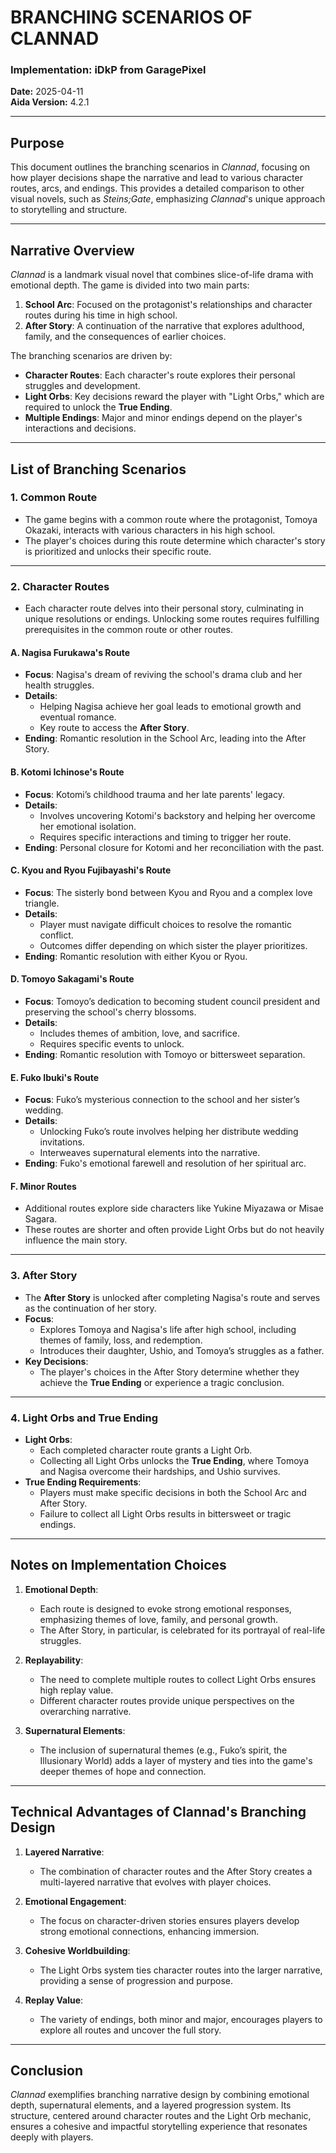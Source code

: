 # BRANCHING SCENARIOS OF CLANNAD

### Implementation: iDkP from GaragePixel  
**Date:** 2025-04-11  
**Aida Version:** 4.2.1  

---

## Purpose

This document outlines the branching scenarios in *Clannad*, focusing on how player decisions shape the narrative and lead to various character routes, arcs, and endings. This provides a detailed comparison to other visual novels, such as *Steins;Gate*, emphasizing *Clannad*'s unique approach to storytelling and structure.

---

## Narrative Overview

*Clannad* is a landmark visual novel that combines slice-of-life drama with emotional depth. The game is divided into two main parts:
1. **School Arc**: Focused on the protagonist's relationships and character routes during his time in high school.
2. **After Story**: A continuation of the narrative that explores adulthood, family, and the consequences of earlier choices.

The branching scenarios are driven by:
- **Character Routes**: Each character's route explores their personal struggles and development.
- **Light Orbs**: Key decisions reward the player with "Light Orbs," which are required to unlock the **True Ending**.
- **Multiple Endings**: Major and minor endings depend on the player's interactions and decisions.

---

## List of Branching Scenarios

### **1. Common Route**
- The game begins with a common route where the protagonist, Tomoya Okazaki, interacts with various characters in his high school.
- The player's choices during this route determine which character's story is prioritized and unlocks their specific route.

---

### **2. Character Routes**
- Each character route delves into their personal story, culminating in unique resolutions or endings. Unlocking some routes requires fulfilling prerequisites in the common route or other routes.

#### **A. Nagisa Furukawa's Route**
- **Focus**: Nagisa's dream of reviving the school's drama club and her health struggles.
- **Details**:
	- Helping Nagisa achieve her goal leads to emotional growth and eventual romance.
	- Key route to access the **After Story**.
- **Ending**: Romantic resolution in the School Arc, leading into the After Story.

#### **B. Kotomi Ichinose's Route**
- **Focus**: Kotomi’s childhood trauma and her late parents' legacy.
- **Details**:
	- Involves uncovering Kotomi's backstory and helping her overcome her emotional isolation.
	- Requires specific interactions and timing to trigger her route.
- **Ending**: Personal closure for Kotomi and her reconciliation with the past.

#### **C. Kyou and Ryou Fujibayashi's Route**
- **Focus**: The sisterly bond between Kyou and Ryou and a complex love triangle.
- **Details**:
	- Player must navigate difficult choices to resolve the romantic conflict.
	- Outcomes differ depending on which sister the player prioritizes.
- **Ending**: Romantic resolution with either Kyou or Ryou.

#### **D. Tomoyo Sakagami's Route**
- **Focus**: Tomoyo’s dedication to becoming student council president and preserving the school's cherry blossoms.
- **Details**:
	- Includes themes of ambition, love, and sacrifice.
	- Requires specific events to unlock.
- **Ending**: Romantic resolution with Tomoyo or bittersweet separation.

#### **E. Fuko Ibuki's Route**
- **Focus**: Fuko’s mysterious connection to the school and her sister’s wedding.
- **Details**:
	- Unlocking Fuko’s route involves helping her distribute wedding invitations.
	- Interweaves supernatural elements into the narrative.
- **Ending**: Fuko's emotional farewell and resolution of her spiritual arc.

#### **F. Minor Routes**
- Additional routes explore side characters like Yukine Miyazawa or Misae Sagara.
- These routes are shorter and often provide Light Orbs but do not heavily influence the main story.

---

### **3. After Story**
- The **After Story** is unlocked after completing Nagisa's route and serves as the continuation of her story.
- **Focus**:
	- Explores Tomoya and Nagisa's life after high school, including themes of family, loss, and redemption.
	- Introduces their daughter, Ushio, and Tomoya’s struggles as a father.
- **Key Decisions**:
	- The player's choices in the After Story determine whether they achieve the **True Ending** or experience a tragic conclusion.

---

### **4. Light Orbs and True Ending**
- **Light Orbs**:
	- Each completed character route grants a Light Orb.
	- Collecting all Light Orbs unlocks the **True Ending**, where Tomoya and Nagisa overcome their hardships, and Ushio survives.
- **True Ending Requirements**:
	- Players must make specific decisions in both the School Arc and After Story.
	- Failure to collect all Light Orbs results in bittersweet or tragic endings.

---

## Notes on Implementation Choices

1. **Emotional Depth**:
	- Each route is designed to evoke strong emotional responses, emphasizing themes of love, family, and personal growth.
	- The After Story, in particular, is celebrated for its portrayal of real-life struggles.

2. **Replayability**:
	- The need to complete multiple routes to collect Light Orbs ensures high replay value.
	- Different character routes provide unique perspectives on the overarching narrative.

3. **Supernatural Elements**:
	- The inclusion of supernatural themes (e.g., Fuko’s spirit, the Illusionary World) adds a layer of mystery and ties into the game's deeper themes of hope and connection.

---

## Technical Advantages of Clannad's Branching Design

1. **Layered Narrative**:
	- The combination of character routes and the After Story creates a multi-layered narrative that evolves with player choices.

2. **Emotional Engagement**:
	- The focus on character-driven stories ensures players develop strong emotional connections, enhancing immersion.

3. **Cohesive Worldbuilding**:
	- The Light Orbs system ties character routes into the larger narrative, providing a sense of progression and purpose.

4. **Replay Value**:
	- The variety of endings, both minor and major, encourages players to explore all routes and uncover the full story.

---

## Conclusion

*Clannad* exemplifies branching narrative design by combining emotional depth, supernatural elements, and a layered progression system. Its structure, centered around character routes and the Light Orb mechanic, ensures a cohesive and impactful storytelling experience that resonates deeply with players.
